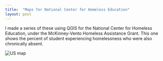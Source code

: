 ```yaml
---
title:  "Maps for National Center for Homeless Education"
layout: post
---
```

I made a series of these using QGIS for the National Center for Homeless Education, under the McKinney-Vento Homeless Assistance Grant. This one shows the percent of student experiencing homelessness who were also chronically absent.

![US map](assests/Chronic_ab1.png)


